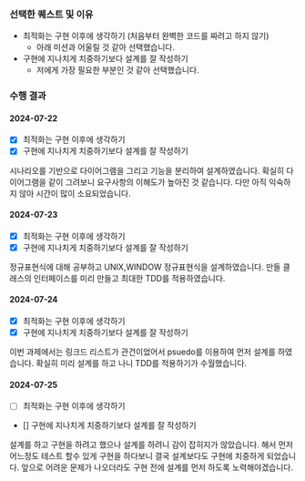 ### 선택한 퀘스트 및 이유

- 최적화는 구현 이후에 생각하기 (처음부터 완벽한 코드를 짜려고 하지 않기)
  - 아래 미션과 어울릴 것 같아 선택했습니다.
- 구현에 지나치게 치중하기보다 설계를 잘 작성하기
  - 저에게 가장 필요한 부분인 것 같아 선택했습니다.

### 수행 결과

#### 2024-07-22

- [x] 최적화는 구현 이후에 생각하기
- [x] 구현에 지나치게 치중하기보다 설계를 잘 작성하기

시나리오를 기반으로 다이어그램을 그리고 기능을 분리하여 설계하였습니다. 확실히 다이어그램을 같이 그려보니 요구사항의 이해도가 높아진 것 같습니다. 다만 아직 익숙하지 않아 시간이 많이 소요되었습니다.

#### 2024-07-23

- [x] 최적화는 구현 이후에 생각하기
- [x] 구현에 지나치게 치중하기보다 설계를 잘 작성하기

정규표현식에 대해 공부하고 UNIX,WINDOW 정규표현식을 설계하였습니다. 만들 클래스의 인터페이스를 미리 만들고 최대한 TDD를 적용하였습니다.

#### 2024-07-24

- [x] 최적화는 구현 이후에 생각하기
- [x] 구현에 지나치게 치중하기보다 설계를 잘 작성하기

이번 과제에서는 링크드 리스트가 관건이었어서 psuedo를 이용하여 먼저 설계를 하였습니다.
확실히 미리 설계를 하고 나니 TDD를 적용하기가 수월했습니다.

#### 2024-07-25

- [ ] 최적화는 구현 이후에 생각하기
- [] 구현에 지나치게 치중하기보다 설계를 잘 작성하기

설계를 하고 구현을 하려고 했으나 설계를 하려니 감이 잡히지가 않았습니다. 해서 먼저 어느정도 테스트 할수 있게 구현을 하다보니 결국 설계보다도 구현에 치중하게 되었습니다.
앞으로 어려운 문제가 나오더라도 구현 전에 설계를 먼저 하도록 노력해야겠습니다.
